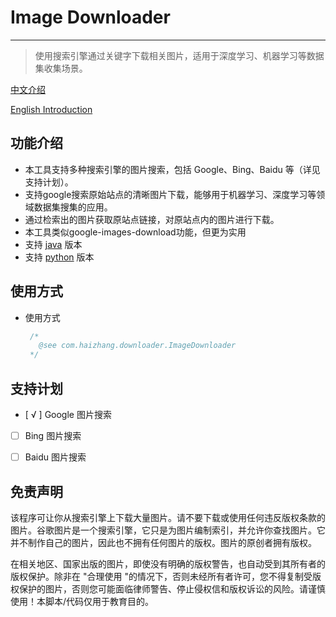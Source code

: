 # Image Downloader

---
> 使用搜索引擎通过关键字下载相关图片，适用于深度学习、机器学习等数据集收集场景。

[中文介绍](https://github.com/2635064692/image-downloader/blob/main/README.md)

[English Introduction](https://github.com/2635064692/image-downloader/blob/main/README-en.md)

## 功能介绍
- 本工具支持多种搜索引擎的图片搜索，包括 Google、Bing、Baidu 等（详见支持计划）。
- 支持google搜索原始站点的清晰图片下载，能够用于机器学习、深度学习等领域数据集搜集的应用。
- 通过检索出的图片获取原站点链接，对原站点内的图片进行下载。
- 本工具类似google-images-download功能，但更为实用
- 支持 [java](https://github.com/2635064692/Image-Downloader-java) 版本
- 支持 [python](https://github.com/2635064692/image-downloader) 版本
## 使用方式
- 使用方式
   ```java
    /*
      @see com.haizhang.downloader.ImageDownloader
    */
   ```
## 支持计划

- [ √ ] Google 图片搜索
- [ ] Bing 图片搜索
- [ ] Baidu 图片搜索


## 免责声明

该程序可让你从搜索引擎上下载大量图片。请不要下载或使用任何违反版权条款的图片。谷歌图片是一个搜索引擎，它只是为图片编制索引，并允许你查找图片。它并不制作自己的图片，因此也不拥有任何图片的版权。图片的原创者拥有版权。

在相关地区、国家出版的图片，即使没有明确的版权警告，也自动受到其所有者的版权保护。除非在 "合理使用 "的情况下，否则未经所有者许可，您不得复制受版权保护的图片，否则您可能面临律师警告、停止侵权信和版权诉讼的风险。请谨慎使用！本脚本/代码仅用于教育目的。
